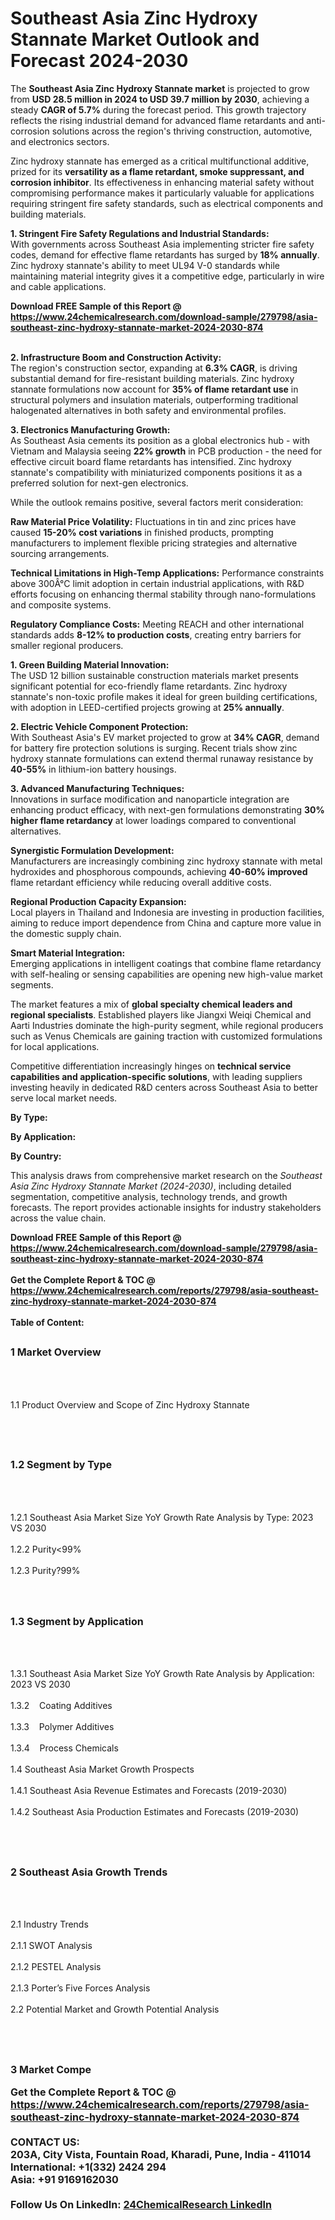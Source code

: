 <h1>Southeast Asia Zinc Hydroxy Stannate Market Outlook and Forecast 2024-2030</h1><p>The <strong>Southeast Asia Zinc Hydroxy Stannate market</strong> is projected to grow from <strong>USD 28.5 million in 2024 to USD 39.7 million by 2030</strong>, achieving a steady <strong>CAGR of 5.7%</strong> during the forecast period. This growth trajectory reflects the rising industrial demand for advanced flame retardants and anti-corrosion solutions across the region's thriving construction, automotive, and electronics sectors.</p><p>Zinc hydroxy stannate has emerged as a critical multifunctional additive, prized for its <strong>versatility as a flame retardant, smoke suppressant, and corrosion inhibitor</strong>. Its effectiveness in enhancing material safety without compromising performance makes it particularly valuable for applications requiring stringent fire safety standards, such as electrical components and building materials.</p><p><strong>1. Stringent Fire Safety Regulations and Industrial Standards:</strong><br>
With governments across Southeast Asia implementing stricter fire safety codes, demand for effective flame retardants has surged by <strong>18% annually</strong>. Zinc hydroxy stannate's ability to meet UL94 V-0 standards while maintaining material integrity gives it a competitive edge, particularly in wire and cable applications.</p><div><b>Download FREE Sample of this Report @ 
            <a href="https://www.24chemicalresearch.com/download-sample/279798/asia-southeast-zinc-hydroxy-stannate-market-2024-2030-874">
            https://www.24chemicalresearch.com/download-sample/279798/asia-southeast-zinc-hydroxy-stannate-market-2024-2030-874</a></b></div><br><p><strong>2. Infrastructure Boom and Construction Activity:</strong><br>
The region's construction sector, expanding at <strong>6.3% CAGR</strong>, is driving substantial demand for fire-resistant building materials. Zinc hydroxy stannate formulations now account for <strong>35% of flame retardant use</strong> in structural polymers and insulation materials, outperforming traditional halogenated alternatives in both safety and environmental profiles.</p><p><strong>3. Electronics Manufacturing Growth:</strong><br>
As Southeast Asia cements its position as a global electronics hub - with Vietnam and Malaysia seeing <strong>22% growth</strong> in PCB production - the need for effective circuit board flame retardants has intensified. Zinc hydroxy stannate's compatibility with miniaturized components positions it as a preferred solution for next-gen electronics.</p><p>While the outlook remains positive, several factors merit consideration:</p><p><strong>Raw Material Price Volatility:</strong> Fluctuations in tin and zinc prices have caused <strong>15-20% cost variations</strong> in finished products, prompting manufacturers to implement flexible pricing strategies and alternative sourcing arrangements.</p><p><strong>Technical Limitations in High-Temp Applications:</strong> Performance constraints above 300Â°C limit adoption in certain industrial applications, with R&amp;D efforts focusing on enhancing thermal stability through nano-formulations and composite systems.</p><p><strong>Regulatory Compliance Costs:</strong> Meeting REACH and other international standards adds <strong>8-12% to production costs</strong>, creating entry barriers for smaller regional producers.</p><p><strong>1. Green Building Material Innovation:</strong><br>
The USD 12 billion sustainable construction materials market presents significant potential for eco-friendly flame retardants. Zinc hydroxy stannate's non-toxic profile makes it ideal for green building certifications, with adoption in LEED-certified projects growing at <strong>25% annually</strong>.</p><p><strong>2. Electric Vehicle Component Protection:</strong><br>
With Southeast Asia's EV market projected to grow at <strong>34% CAGR</strong>, demand for battery fire protection solutions is surging. Recent trials show zinc hydroxy stannate formulations can extend thermal runaway resistance by <strong>40-55%</strong> in lithium-ion battery housings.</p><p><strong>3. Advanced Manufacturing Techniques:</strong><br>
Innovations in surface modification and nanoparticle integration are enhancing product efficacy, with next-gen formulations demonstrating <strong>30% higher flame retardancy</strong> at lower loadings compared to conventional alternatives.</p><p><strong>Synergistic Formulation Development:</strong><br>
    Manufacturers are increasingly combining zinc hydroxy stannate with metal hydroxides and phosphorous compounds, achieving <strong>40-60% improved</strong> flame retardant efficiency while reducing overall additive costs.</p><p><strong>Regional Production Capacity Expansion:</strong><br>
    Local players in Thailand and Indonesia are investing in production facilities, aiming to reduce import dependence from China and capture more value in the domestic supply chain.</p><p><strong>Smart Material Integration:</strong><br>
    Emerging applications in intelligent coatings that combine flame retardancy with self-healing or sensing capabilities are opening new high-value market segments.</p><p>The market features a mix of <strong>global specialty chemical leaders and regional specialists</strong>. Established players like Jiangxi Weiqi Chemical and Aarti Industries dominate the high-purity segment, while regional producers such as Venus Chemicals are gaining traction with customized formulations for local applications.</p><p>Competitive differentiation increasingly hinges on <strong>technical service capabilities and application-specific solutions</strong>, with leading suppliers investing heavily in dedicated R&amp;D centers across Southeast Asia to better serve local market needs.</p><p><strong>By Type:</strong></p><p><strong>By Application:</strong></p><p><strong>By Country:</strong></p><p>This analysis draws from comprehensive market research on the <em>Southeast Asia Zinc Hydroxy Stannate Market (2024-2030)</em>, including detailed segmentation, competitive analysis, technology trends, and growth forecasts. The report provides actionable insights for industry stakeholders across the value chain.</p><div><b>Download FREE Sample of this Report @ 
            <a href="https://www.24chemicalresearch.com/download-sample/279798/asia-southeast-zinc-hydroxy-stannate-market-2024-2030-874">
            https://www.24chemicalresearch.com/download-sample/279798/asia-southeast-zinc-hydroxy-stannate-market-2024-2030-874</a></b></div><br><div><b>Get the Complete Report & TOC @ 
            <a href="https://www.24chemicalresearch.com/reports/279798/asia-southeast-zinc-hydroxy-stannate-market-2024-2030-874">
            https://www.24chemicalresearch.com/reports/279798/asia-southeast-zinc-hydroxy-stannate-market-2024-2030-874</a></b></div><br>
            <b>Table of Content:</b><p><h2><span style="font-size:16px"><strong>1 Market Overview&nbsp;&nbsp; &nbsp;</strong></span></h2><br />
<br />
<p>1.1 Product Overview and Scope of Zinc Hydroxy Stannate&nbsp;</p><br />
<br />
<h2><strong><span style="font-size:16px">1.2 Segment by Type&nbsp;&nbsp; &nbsp;</span></strong></h2><br />
<br />
<p>1.2.1 Southeast Asia Market Size YoY Growth Rate Analysis by Type: 2023 VS 2030&nbsp;&nbsp; &nbsp;<br /><br />
1.2.2 Purity<99%&nbsp;&nbsp; &nbsp;<br /><br />
1.2.3 Purity?99%<br /><br />
<br />
<h2><span style="font-size:16px"><strong>1.3 Segment by Application&nbsp;&nbsp;</strong></span></h2><br />
<br />
<p>1.3.1 Southeast Asia Market Size YoY Growth Rate Analysis by Application: 2023 VS 2030&nbsp;&nbsp; &nbsp;<br /><br />
1.3.2&nbsp;&nbsp; &nbsp;Coating Additives<br /><br />
1.3.3&nbsp;&nbsp; &nbsp;Polymer Additives<br /><br />
1.3.4&nbsp;&nbsp; &nbsp;Process Chemicals<br /><br />
1.4 Southeast Asia Market Growth Prospects&nbsp;&nbsp; &nbsp;<br /><br />
1.4.1 Southeast Asia Revenue Estimates and Forecasts (2019-2030)&nbsp;&nbsp; &nbsp;<br /><br />
1.4.2 Southeast Asia Production Estimates and Forecasts (2019-2030)&nbsp;&nbsp;</p><br />
<br />
<h2><span style="font-size:16px"><strong>2 Southeast Asia Growth Trends&nbsp;&nbsp; &nbsp;</strong></span></h2><br />
<br />
<p>2.1 Industry Trends&nbsp;&nbsp; &nbsp;<br /><br />
2.1.1 SWOT Analysis&nbsp;&nbsp; &nbsp;<br /><br />
2.1.2 PESTEL Analysis&nbsp;&nbsp; &nbsp;<br /><br />
2.1.3 Porter&rsquo;s Five Forces Analysis&nbsp;&nbsp; &nbsp;<br /><br />
2.2 Potential Market and Growth Potential Analysis&nbsp;&nbsp; &nbsp;</p><br />
<br />
<h2><span style="font-size:16px"><strong>3 Market Compe</p><div><b>Get the Complete Report & TOC @ 
            <a href="https://www.24chemicalresearch.com/reports/279798/asia-southeast-zinc-hydroxy-stannate-market-2024-2030-874">
            https://www.24chemicalresearch.com/reports/279798/asia-southeast-zinc-hydroxy-stannate-market-2024-2030-874</a></b></div><br><b>CONTACT US:</b><br>
            203A, City Vista, Fountain Road, Kharadi, Pune, India - 411014<br>
            International: +1(332) 2424 294<br>
            Asia: +91 9169162030 <br><br>
            Follow Us On LinkedIn: <a href="https://www.linkedin.com/company/24chemicalresearch/">24ChemicalResearch LinkedIn</a>
